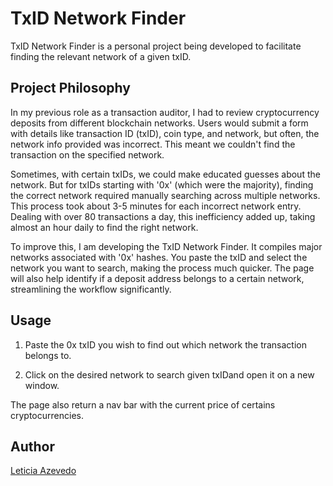 # TxID Network Finder

TxID Network Finder is a personal project being developed to facilitate finding the relevant network of a given txID.

## Project Philosophy

In my previous role as a transaction auditor, I had to review cryptocurrency deposits from different blockchain networks. Users would submit a form with details like transaction ID (txID), coin type, and network, but often, the network info provided was incorrect. This meant we couldn't find the transaction on the specified network.

Sometimes, with certain txIDs, we could make educated guesses about the network. But for txIDs starting with '0x' (which were the majority), finding the correct network required manually searching across multiple networks. This process took about 3-5 minutes for each incorrect network entry. Dealing with over 80 transactions a day, this inefficiency added up, taking almost an hour daily to find the right network.

To improve this, I am developing the TxID Network Finder. It compiles major networks associated with '0x' hashes. You paste the txID and select the network you want to search, making the process much quicker. The page will also help identify if a deposit address belongs to a certain network, streamlining the workflow significantly.

## Usage

1.  Paste the 0x txID you wish to find out which network the transaction belongs to.

2.  Click on the desired network to search given txIDand open it on a new window.

The page also return a nav bar with the current price of certains cryptocurrencies.

## Author

[Leticia Azevedo](www.letiazevedo.com)
